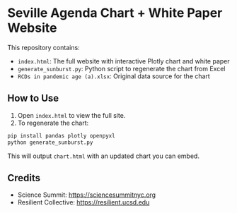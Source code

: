 
# Seville Agenda Chart + White Paper Website

This repository contains:

- `index.html`: The full website with interactive Plotly chart and white paper
- `generate_sunburst.py`: Python script to regenerate the chart from Excel
- `RCDs in pandemic age (a).xlsx`: Original data source for the chart

## How to Use

1. Open `index.html` to view the full site.
2. To regenerate the chart:

```bash
pip install pandas plotly openpyxl
python generate_sunburst.py
```

This will output `chart.html` with an updated chart you can embed.

## Credits

- Science Summit: https://sciencesummitnyc.org
- Resilient Collective: https://resilient.ucsd.edu
